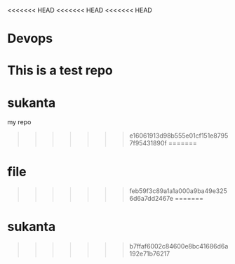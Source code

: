 <<<<<<< HEAD
<<<<<<< HEAD
<<<<<<< HEAD
# Devops
This is a test repo
=======
# sukanta
my repo
>>>>>>> e16061913d98b555e01cf151e87957f95431890f
=======
# file
>>>>>>> feb59f3c89a1a1a000a9ba49e3256d6a7dd2467e
=======
# sukanta
>>>>>>> b7ffaf6002c84600e8bc41686d6a192e71b76217
